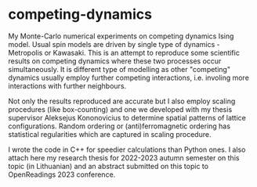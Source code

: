 # competing-dynamics
My Monte-Carlo numerical experiments on competing dynamics Ising model. Usual spin models are driven by single type of dynamics - Metropolis or Kawasaki. This is an attempt to reproduce some scientific results on competing dynamics where these two processes occur simultaneously. It is different type of modelling as other "competing" dynamics usually employ further competing interactions, i.e. involing more interactions with further neighbours.

Not only the results reproduced are accurate but I also employ scaling procedures (like box-counting) and one we developed with my thesis supervisor Aleksejus Kononovicius to determine spatial patterns of lattice configurations. Random ordering or (anti)ferromagnetic ordering has statistical regularities which are captured in scaling procedure.

I wrote the code in C++ for speedier calculations than Python ones. I also attach here my research thesis for 2022-2023 autumn semester on this topic (in Lithuanian) and an abstract submitted on this topic to OpenReadings 2023 conference.
